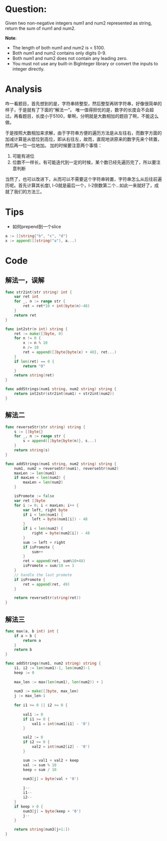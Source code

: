 # Question:

Given two non-negative integers num1 and num2 represented as string, return the sum of num1 and num2.

**Note**:

* The length of both num1 and num2 is < 5100.
* Both num1 and num2 contains only digits 0-9.
* Both num1 and num2 does not contain any leading zero.
* You must not use any built-in BigInteger library or convert the inputs to integer directly.

# Analysis

咋一看题目，首先想到的是，字符串转整型，然后整型再转字符串，好像很简单的样子，于是就有了下面的“解法一”。
唯一值得担忧的是，数字的长度会不会超过。再看题目，长度小于5100，晕啊，分明就是大数相加的题目了啊，不能这么做。

于是按照大数相加来求解，由于字符串方便的遍历方法是从左往右，而数字方面的加减计算是从低位到高位，即从右往左，故而，直观地讲原来的数字先来个转置，然后再一位一位地加。
加的时候要注意两个事情：
1. 可能有进位
2. 位数不一样长，有可能迭代到一定的时候，某个数已经先遍历完了，所以要注意判断

当然了，也可以改进下，从而可以不需要这个字符串转置，字符串怎么从后往前遍历呢。首先计算其长度l, l-0就是最后一个，l-2倒数第二个...如此一来就好了，成就了我们的方法三。

# Tips

* 如何prepend到一个slice
```go
a := []string{"b", "c", "d"}
x := append([]string("a"), a...)
```

# Code

## 解法一，误解

```go
func str2int(str string) int {
	var ret int
	for _, n := range str {
		ret = ret*10 + int(byte(n)-48)
	}
	return ret
}

func int2str(n int) string {
	ret := make([]byte, 0)
	for n != 0 {
		x := n % 10
		n /= 10
		ret = append([]byte{byte(x) + 48}, ret...)
	}
    if len(ret) == 0 {
		return "0"
	}
	return string(ret)
}

func addStrings(num1 string, num2 string) string {
	return int2str(str2int(num1) + str2int(num2))
}
```

## 解法二

```go
func reverseStr(str string) string {
	s := []byte{}
	for _, n := range str {
		s = append([]byte{byte(n)}, s...)
	}
	return string(s)
}

func addStrings(num1 string, num2 string) string {
	num1, num2 = reverseStr(num1), reverseStr(num2)
	maxLen := len(num1)
	if maxLen < len(num2) {
		maxLen = len(num2)
	}

	isPromote := false
	var ret []byte
	for i := 0; i < maxLen; i++ {
		var left, right byte
		if i < len(num1) {
			left = byte(num1[i]) - 48
		}
		if i < len(num2) {
			right = byte(num2[i]) - 48
		}
		sum := left + right
		if isPromote {
			sum++
		}
		ret = append(ret, sum%10+48)
		isPromote = sum/10 == 1
	}
	// handle the last promote
	if isPromote {
		ret = append(ret, 49)
	}

	return reverseStr(string(ret))
}
```

## 解法三

```go
func max(a, b int) int {
    if a > b {
        return a
    }
    return b
}

func addStrings(num1, num2 string) string {
    i1, i2 := len(num1)-1, len(num2)-1
    keep := 0
    
    max_len := max(len(num1), len(num2)) + 1
    
    num3 := make([]byte, max_len)
    j := max_len-1
    
    for i1 >= 0 || i2 >= 0 {
        
        val1 := 0
        if i1 >= 0 {
            val1 = int(num1[i1] - '0')
        }

        val2 := 0
        if i2 >= 0 {
            val2 = int(num2[i2] - '0')
        }

        sum := val1 + val2 + keep
        val := sum % 10
        keep = sum / 10
        
        num3[j] = byte(val + '0')

        j--
        i1--
        i2--
    }
    if keep > 0 {
        num3[j] = byte(keep + '0')
        j--
    }

    return string(num3[j+1:])
}
```
